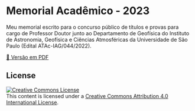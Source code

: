 # Memorial Acadêmico - 2023

Meu memorial escrito para o concurso público de títulos e provas para cargo de
Professor Doutor junto ao Departamento de Geofísica do Instituto de Astronomia,
Geofísica e Ciências Atmosféricas da Universidade de São Paulo
(Edital ATAc-IAG/044/2022).

[📝 Versão em PDF]()

## License

<a rel="license" href="http://creativecommons.org/licenses/by/4.0/"><img
alt="Creative Commons License" style="border-width:0"
src="https://i.creativecommons.org/l/by/4.0/88x31.png" /></a><br>
This content is licensed under a <a rel="license"
href="http://creativecommons.org/licenses/by/4.0/">Creative Commons Attribution
4.0 International License</a>.
